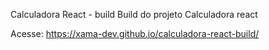 Calculadora React - build
Build do projeto Calculadora react

Acesse:
https://xama-dev.github.io/calculadora-react-build/
